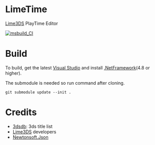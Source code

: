 # LimeTime
[Lime3DS](https://github.com/Lime3DS/Lime3DS) PlayTime Editor

[![msbuild_CI](https://github.com/Tenryu278/LimeTime/actions/workflows/msbuild.yml/badge.svg)](https://github.com/Tenryu278/LimeTime/actions/workflows/msbuild.yml)

# Build
To build, get the latest [Visual Studio](https://visualstudio.microsoft.com/) and install [.NetFramework](https://dotnet.microsoft.com/download/dotnet-framework)(4.8 or higher).

The submodule is needed so run command after cloning.

```
git submodule update --init .
```

# Credits
- [3dsdb](https://github.com/hax0kartik/3dsdb): 3ds title list
- [Lime3DS](https://github.com/Lime3DS/Lime3DS) developers
- [Newtonsoft.Json](https://github.com/JamesNK/Newtonsoft.Json)